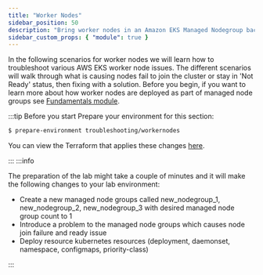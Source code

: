 ```yaml
---
title: "Worker Nodes"
sidebar_position: 50
description: "Bring worker nodes in an Amazon EKS Managed Nodegroup back to healthy state."
sidebar_custom_props: { "module": true }
---
```


In the following scenarios for worker nodes we will learn how to troubleshoot various AWS EKS worker node issues. The different scenarios will walk through what is causing nodes fail to join the cluster or stay in 'Not Ready' status, then fixing with a solution. Before you begin, if you want to learn more about how worker nodes are deployed as part of managed node groups see [Fundamentals module](../../fundamentals/compute/managed-node-groups).

:::tip Before you start
Prepare your environment for this section:

```bash timeout=600 wait=300
$ prepare-environment troubleshooting/workernodes
```

You can view the Terraform that applies these changes [here](https://github.com/VAR::MANIFESTS_OWNER/VAR::MANIFESTS_REPOSITORY/tree/VAR::MANIFESTS_REF/manifests/modules/troubleshooting/workernodes/.workshop/terraform).

:::
:::info

The preparation of the lab might take a couple of minutes and it will make the following changes to your lab environment:

- Create a new managed node groups called new_nodegroup_1, new_nodegroup_2, new_nodegroup_3 with desired managed node group count to 1
- Introduce a problem to the managed node groups which causes node join failure and ready issue
- Deploy resource kubernetes resources (deployment, daemonset, namespace, configmaps, priority-class)

:::

